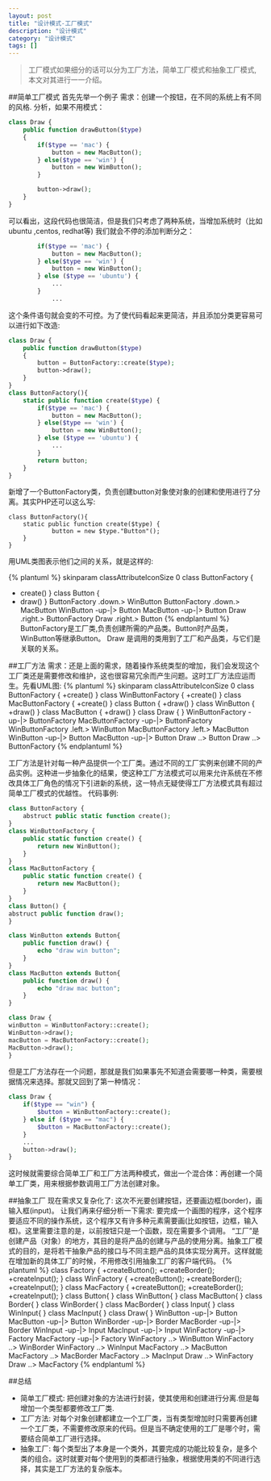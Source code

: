 ```yaml
---
layout: post
title: "设计模式-工厂模式"
description: "设计模式"
category: "设计模式"
tags: []
---
```


>工厂模式如果细分的话可以分为工厂方法，简单工厂模式和抽象工厂模式,本文对其进行一一介绍。

##简单工厂模式
首先先举一个例子
需求：创建一个按钮，在不同的系统上有不同的风格.
分析，如果不用模式：

```php
class Draw {
    public function drawButton($type)
    {
        if($type == 'mac') {
            button = new MacButton();  
        } else($type == 'win') {
            button = new WimButton();
        }

        button->draw();
    }
}
```

可以看出，这段代码也很简洁，但是我们只考虑了两种系统，当增加系统时（比如ubuntu ,centos, redhat等) 我们就会不停的添加判断分之：

```php 
        if($type == 'mac') {
            button = new MacButton();  
        } else($type == 'win') {
            button = new WinButton();
        } else ($type == 'ubuntu') {
            ...
        }
            ...

```

这个条件语句就会变的不可控。为了使代码看起来更简洁，并且添加分类更容易可以进行如下改造:

```php
class Draw {
    public function drawButton($type)
    {
        button = ButtonFactory::create($type);
        button->draw();
    }
}
class ButtonFactory(){
    static public function create($type) {
        if($type == 'mac') {
            button = new MacButton();  
        } else($type == 'win') {
            button = new WinButton();
        } else ($type == 'ubuntu') {
            ...
        }
        return button;
    }
}
```

新增了一个ButtonFactory类，负责创建button对象使对象的创建和使用进行了分离。其实PHP还可以这么写:

```
class ButtonFactory(){
    static public function create($type) {
            button = new $type."Button"();  
    }
}
```
用UML类图表示他们之间的关系，就是这样的:

{% plantuml %}
skinparam classAttributeIconSize 0
class ButtonFactory {
+ create()
}
class Button {
+ draw()
}
ButtonFactory .down.> WinButton
ButtonFactory .down.> MacButton
WinButton -up-|> Button
MacButton -up-|> Button
Draw .right.> ButtonFactory
Draw .right.> Button
{% endplantuml %}
ButtonFactory是工厂类,负责创建所需的产品类。Button时产品类，WinButton等继承Button。 Draw 是调用的类用到了工厂和产品类，与它们是关联的关系。

##工厂方法
需求：还是上面的需求，随着操作系统类型的增加，我们会发现这个工厂类还是需要修改和维护，这也很容易冗余而产生问题。这时工厂方法应运而生。先看UML图:
{% plantuml %}
skinparam classAttributeIconSize 0
class ButtonFactory {
+create()
}
class WinButtonFactory {
+create()
}
class MacButtonFactory {
+create()
}
class Button {
+draw()
}
class WinButton {
+draw()
}
class MacButton {
+draw()
}
class Draw {
} 
WinButtonFactory -up-|> ButtonFactory
MacButtonFactory -up-|> ButtonFactory
WinButtonFactory .left.> WinButton
MacButtonFactory .left.> MacButton
WinButton -up-|> Button
MacButton -up-|> Button
Draw ..> Button
Draw ..> ButtonFactory
{% endplantuml %}

工厂方法是针对每一种产品提供一个工厂类。通过不同的工厂实例来创建不同的产品实例。这种进一步抽象化的结果，使这种工厂方法模式可以用来允许系统在不修改具体工厂角色的情况下引进新的系统，这一特点无疑使得工厂方法模式具有超过简单工厂模式的优越性。
代码事例:

```php
class ButtonFactory {
    abstruct public static function create();
}
class WinButtonFactory {
    public static function create() {
        return new WinButton();
    }
}
class MacButtonFactory {
    public static function create() {
        return new MacButton();
    }
}
class Button() {
abstruct public function draw();
}

class WinButton extends Button{
    public function draw() {
        echo "draw win button";
    }
}
class MacButton extends Button{
    public function draw() {
        echo "draw mac button";
    }
}

class Draw {
winButton = WinButtonFactory::create();
WinButton->draw();
macButton = MacButtonFactory::create();
MacButton->draw();
}
```
但是工厂方法存在一个问题，那就是我们如果事先不知道会需要哪一种类，需要根据情况来选择。那就又回到了第一种情况：

```php
class Draw {
    if($type == "win") {
        $button = WinButtonFactory::create();
    } else if ($type == "mac") {
        $button = MacButtonFactory::create();
    }
    ...
    button->draw();
}
```
这时候就需要综合简单工厂和工厂方法两种模式，做出一个混合体：再创建一个简单工厂类，用来根据参数调用工厂方法创建对象。

##抽象工厂
现在需求又复杂化了: 这次不光要创建按钮，还要画边框(border)，画输入框(input)。
让我们再来仔细分析一下需求: 要完成一个画图的程序，这个程序要适应不同的操作系统，这个程序又有许多种元素需要画(比如按钮，边框，输入框)。这里需要注意的是，以前按钮只是一个函数，现在需要多个调用。
“工厂”是创建产品（对象）的地方，其目的是将产品的创建与产品的使用分离。抽象工厂模式的目的，是将若干抽象产品的接口与不同主题产品的具体实现分离开。这样就能在增加新的具体工厂的时候，不用修改引用抽象工厂的客户端代码。
{% plantuml %}
class Factory {
+createButton();
+createBorder();
+createInput();
}
class WinFactory {
+createButton();
+createBorder();
+createInput();
}
class MacFactory {
+createButton();
+createBorder();
+createInput();
}
class Button{
}
class WinButton{
}
class MacButton{
}
class Border{
}
class WinBorder{
}
class MacBorder{
}
class Input{
}
class WinInput{
}
class MacInput{
}
class Draw{
}
WinButton -up-|> Button
MacButton -up-|> Button
WinBorder -up-|> Border
MacBorder -up-|> Border
WinInput -up-|> Input
MacInput -up-|> Input
WinFactory -up-|> Factory
MacFactory -up-|> Factory
WinFactory ..> WinButton
WinFactory ..> WinBorder
WinFactory ..> WinInput
MacFactory ..> MacButton
MacFactory ..> MacBorder
MacFactory ..> MacInput
Draw ..> WinFactory
Draw ..> MacFactory
{% endplantuml %}

##总结

* 简单工厂模式: 把创建对象的方法进行封装，使其使用和创建进行分离.但是每增加一个类型都要修改工厂类.
* 工厂方法: 对每个对象创建都建立一个工厂类，当有类型增加时只需要再创建一个工厂类，不需要修改原来的代码。但是当不确定使用的工厂是哪个时，需要结合简单工厂进行选择。
* 抽象工厂: 每个类型出了本身是一个类外，其要完成的功能比较复杂，是多个类的组合。这时就要对每个使用到的类都进行抽象，根据使用类的不同进行选择，其实是工厂方法的复杂版本。

